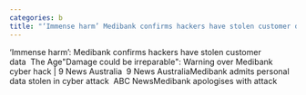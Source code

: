 ```yaml
---
categories: b
title: "‘Immense harm’ Medibank confirms hackers have stolen customer data  The Age"
---
```

‘Immense harm’: Medibank confirms hackers have stolen customer data&nbsp;&nbsp;The Age"Damage could be irreparable": Warning over Medibank cyber hack | 9 News Australia&nbsp;&nbsp;9 News AustraliaMedibank admits personal data stolen in cyber attack&nbsp;&nbsp;ABC NewsMedibank apologises with attack 